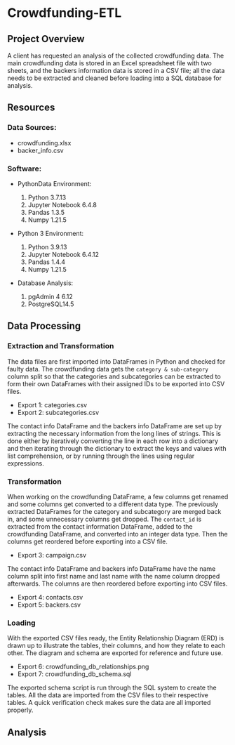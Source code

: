 # Crowdfunding-ETL

## Project Overview
A client has requested an analysis of the collected crowdfunding data. The main crowdfunding data is stored in an Excel spreadsheet file with two sheets, and the backers information data is stored in a CSV file; all the data needs to be extracted and cleaned before loading into a SQL database for analysis.

## Resources
### Data Sources:
- crowdfunding.xlsx
- backer_info.csv

### Software:
- PythonData Environment:

	1. Python 3.7.13
	2. Jupyter Notebook 6.4.8
	3. Pandas 1.3.5
	4. Numpy 1.21.5

- Python 3 Environment:

	1. Python 3.9.13
	2. Jupyter Notebook 6.4.12
	3. Pandas 1.4.4
	4. Numpy 1.21.5

- Database Analysis:

	1. pgAdmin 4 6.12
	2. PostgreSQL14.5

## Data Processing
### Extraction and Transformation
The data files are first imported into DataFrames in Python and checked for faulty data. The crowdfunding data gets the `category & sub-category` column split so that the categories and subcategories can be extracted to form their own DataFrames with their assigned IDs to be exported into CSV files.

- Export 1: categories.csv
- Export 2: subcategories.csv

The contact info DataFrame and the backers info DataFrame are set up by extracting the necessary information from the long lines of strings. This is done either by iteratively converting the line in each row into a dictionary and then iterating through the dictionary to extract the keys and values with list comprehension, or by running through the lines using regular expressions.

### Transformation
When working on the crowdfunding DataFrame, a few columns get renamed and some columns get converted to a different data type. The previously extracted DataFrames for the category and subcategory are merged back in, and some unnecessary columns get dropped. The `contact_id` is extracted from the contact information DataFrame, added to the crowdfunding DataFrame, and converted into an integer data type. Then the columns get reordered before exporting into a CSV file.

- Export 3: campaign.csv

The contact info DataFrame and backers info DataFrame have the name column split into first name and last name with the name column dropped afterwards. The columns are then reordered before exporting into CSV files.

- Export 4: contacts.csv
- Export 5: backers.csv

### Loading
With the exported CSV files ready, the Entity Relationship Diagram (ERD) is drawn up to illustrate the tables, their columns, and how they relate to each other. The diagram and schema are exported for reference and future use.

- Export 6: crowdfunding_db_relationships.png
- Export 7: crowdfunding_db_schema.sql

The exported schema script is run through the SQL system to create the tables. All the data are imported from the CSV files to their respective tables. A quick verification check makes sure the data are all imported properly.

## Analysis